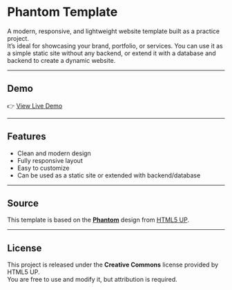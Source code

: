 # Phantom Template

A modern, responsive, and lightweight website template built as a practice project.  
It’s ideal for showcasing your brand, portfolio, or services. You can use it as a simple static site without any backend, or extend it with a database and backend to create a dynamic website.

---

## Demo
👉 [View Live Demo](https://hamed-phantom-template.netlify.app/)  


---

## Features
- Clean and modern design  
- Fully responsive layout  
- Easy to customize  
- Can be used as a static site or extended with backend/database  

---

## Source
This template is based on the **[Phantom](https://html5up.net/phantom)** design from [HTML5 UP](https://html5up.net).  

---

## License
This project is released under the **Creative Commons** license provided by HTML5 UP.  
You are free to use and modify it, but attribution is required.
